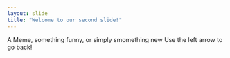 ```yaml
---
layout: slide
title: "Welcome to our second slide!"
---
```

A Meme, something funny, or simply smomething new
Use the left arrow to go back!
